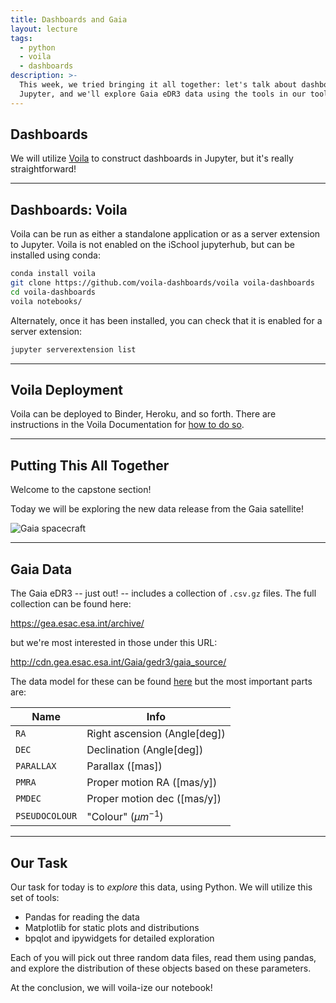 ```yaml
---
title: Dashboards and Gaia
layout: lecture
tags:
  - python
  - voila
  - dashboards
description: >-
  This week, we tried bringing it all together: let's talk about dashboards in
  Jupyter, and we'll explore Gaia eDR3 data using the tools in our toolbox.
---
```


## Dashboards

We will utilize [Voila](https://voila.readthedocs.org/) to construct dashboards in Jupyter, but it's really straightforward!

---

## Dashboards: Voila

Voila can be run as either a standalone application or as a server extension to Jupyter.  Voila is not enabled on the iSchool jupyterhub, but can be installed using conda:

```bash
conda install voila
git clone https://github.com/voila-dashboards/voila voila-dashboards
cd voila-dashboards
voila notebooks/
```

Alternately, once it has been installed, you can check that it is enabled for a server extension:

```bash
jupyter serverextension list
```

---

## Voila Deployment

Voila can be deployed to Binder, Heroku, and so forth.  There are instructions in the Voila Documentation for [how to do so](https://voila.readthedocs.io/en/stable/deploy.html).

---

## Putting This All Together

Welcome to the capstone section!

Today we will be exploring the new data release from the Gaia satellite!

![Gaia spacecraft](https://upload.wikimedia.org/wikipedia/en/0/01/Gaia_spacecraft.jpg)<!-- .element: class="centered" -->

---

## Gaia Data

The Gaia eDR3 -- just out! -- includes a collection of `.csv.gz` files.  The full collection can be found here:

https://gea.esac.esa.int/archive/

but we're most interested in those under this URL:

http://cdn.gea.esac.esa.int/Gaia/gedr3/gaia_source/

The data model for these can be found [here](https://gea.esac.esa.int/archive/documentation/GEDR3/Gaia_archive/chap_datamodel/sec_dm_main_tables/ssec_dm_gaia_source.html) but the most important parts are:

| Name           | Info                         |
|----------------|------------------------------|
| `RA`           | Right ascension (Angle[deg]) |
| `DEC`          | Declination (Angle[deg])     |
| `PARALLAX`     | Parallax ([mas])             |
| `PMRA`         | Proper motion RA ([mas/y])   |
| `PMDEC`        | Proper motion dec ([mas/y])  |
| `PSEUDOCOLOUR` | "Colour" ($\mu m^{-1}$)      |

---

## Our Task

Our task for today is to *explore* this data, using Python.  We will utilize this set of tools:

 * Pandas for reading the data
 * Matplotlib for static plots and distributions
 * bpqlot and ipywidgets for detailed exploration

Each of you will pick out three random data files, read them using pandas, and
explore the distribution of these objects based on these parameters.

At the conclusion, we will voila-ize our notebook!
